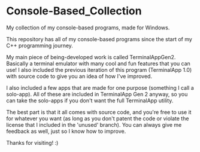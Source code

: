 # Console-Based_Collection
My collection of my console-based programs, made for Windows.

This repository has all of my console-based programs since the start of my C++ programming journey.

My main piece of being-developed work is called TerminalAppGen2. Basically a terminal emulator with many cool and fun features that you can use! I also included the previous iteration of this program (TerminalApp 1.0) with source code to give you an idea of how I've improved.

I also included a few apps that are made for one purpose (something I call a solo-app). All of these are included in TerminalApp Gen 2 anyway, so you can take the solo-apps if you don't want the full TerminalApp utility.

The best part is that it all comes with source code, and you're free to use it for whatever you want (as long as you don't patent the code or violate the license that I included in the 'unused' branch).
You can always give me feedback as well, just so I know how to improve.

Thanks for visiting! :)
